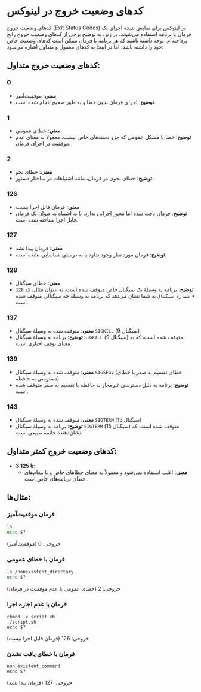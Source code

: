 # کدهای وضعیت خروج در لینوکس

کدهای وضعیت خروج (Exit Status Codes) در لینوکس برای نمایش نتیجه اجرای یک فرمان یا برنامه استفاده می‌شوند. در زیر، به توضیح برخی از کدهای وضعیت خروج رایج پرداخته‌ام. توجه داشته باشید که هر برنامه یا فرمان ممکن است کدهای وضعیت خاص خود را داشته باشد، اما در اینجا به کدهای معمول و متداول اشاره می‌شود:

## کدهای وضعیت خروج متداول:

### 0
- **معنی**: موفقیت‌آمیز
- **توضیح**: اجرای فرمان بدون خطا و به طور صحیح انجام شده است.

### 1
- **معنی**: خطای عمومی
- **توضیح**: خطا یا مشکل عمومی که جزو دسته‌های خاص نیست. معمولا به معنای عدم موفقیت در اجرای فرمان.

### 2
- **معنی**: خطای نحو
- **توضیح**: خطای نحوی در فرمان، مانند اشتباهات در ساختار دستور.

### 126
- **معنی**: فرمان قابل اجرا نیست
- **توضیح**: فرمان یافت شده اما مجوز اجرایی ندارد، یا به اشتباه به عنوان یک فرمان قابل اجرا شناخته شده است.

### 127
- **معنی**: فرمان پیدا نشد
- **توضیح**: فرمان مورد نظر وجود ندارد یا به درستی شناسایی نشده است.

### 128
- **معنی**: خطای سیگنال
- **توضیح**: برنامه به وسیلهٔ یک سیگنال خاص متوقف شده است. به عنوان مثال، کد `128 + شماره سیگنال` به شما نشان می‌دهد که برنامه به وسیلهٔ چه سیگنالی متوقف شده است.

### 137
- **معنی**: متوقف شده به وسیلهٔ سیگنال `SIGKILL` (سیگنال 9)
- **توضیح**: برنامه به وسیلهٔ سیگنال `SIGKILL` (سیگنال 9) متوقف شده است، که به معنای توقف اجباری است.

### 139
- **معنی**: متوقف شده به وسیلهٔ سیگنال `SIGSEGV` (خطای تقسیم به صفر یا خطای دسترسی به حافظه)
- **توضیح**: برنامه به دلیل دسترسی غیرمجاز به حافظه یا تقسیم به صفر متوقف شده است.

### 143
- **معنی**: متوقف شده به وسیلهٔ سیگنال `SIGTERM` (سیگنال 15)
- **توضیح**: برنامه به وسیلهٔ سیگنال `SIGTERM` (سیگنال 15) متوقف شده است، که نشان‌دهندهٔ خاتمه طبیعی است.

## کدهای وضعیت خروج کمتر متداول:

- **3 تا 125**: 
  - **معنی**: اغلب استفاده نمی‌شود و معمولاً به معنای خطاهای خاص و یا پیغام‌های خطای برنامه‌های خاص است.

## مثال‌ها:

### فرمان موفقیت‌آمیز
```bash
ls
echo $?
```
خروجی: 0 (موفقیت‌آمیز)

### فرمان با خطای عمومی

```bash
ls /nonexistent_directory
echo $?
```
خروجی: 2 (خطای عمومی یا عدم موفقیت در فرمان)

### فرمان با عدم اجازه اجرا

```
chmod -x script.sh
./script.sh
echo $?
```
خروجی: 126 (فرمان قابل اجرا نیست)


### فرمان با خطای یافت نشدن
```
non_existent_command
echo $?
```
خروجی: 127 (فرمان پیدا نشد)






